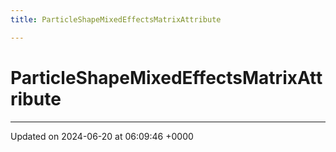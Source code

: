 ```yaml
---
title: ParticleShapeMixedEffectsMatrixAttribute

---
```


# ParticleShapeMixedEffectsMatrixAttribute





-------------------------------

Updated on 2024-06-20 at 06:09:46 +0000